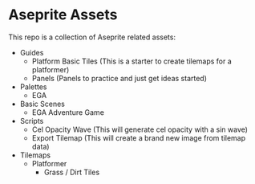 # Aseprite Assets

This repo is a collection of Aseprite related assets:

- Guides
  - Platform Basic Tiles (This is a starter to create tilemaps for a platformer)
  - Panels (Panels to practice and just get ideas started)
- Palettes
  - EGA
- Basic Scenes
  - EGA Adventure Game
- Scripts
  - Cel Opacity Wave (This will generate cel opacity with a sin wave)
  - Export Tilemap (This will create a brand new image from tilemap data)
- Tilemaps
  - Platformer
    - Grass / Dirt Tiles

